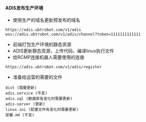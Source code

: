 #### ADIS发布生产环境
* 使用生产的域名更新预发布的域名
 ```text
https://adis.ubtrobot.com/v1/adis
wss://adis.ubtrobot.com/v1/adis/channel?token=1111111111111
```
* 前端打包生产环境的静态资源
* ADIS更新静态资源，上传代码，编译linux执行文件
* 给RCMP连接机器人需要使用的连接
```text
https://adis.ubtrobot.com/v1/adis/register
```
* 准备给运营的需要的文件
```text
dist (需要更新)
adis.service (不变)
adis.sql (数据库有变化时需要更新)
adis-server (更新)
linux.ini (配置文件有变化时需要更新)
部署.md (不变)
```